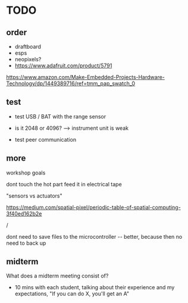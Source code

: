 # TODO

## order

- draftboard
- esps
- neopixels?
- https://www.adafruit.com/product/5791


https://www.amazon.com/Make-Embedded-Projects-Hardware-Technology/dp/1449389716/ref=tmm_pap_swatch_0


## test

- test USB / BAT with the range sensor
- is it 2048 or 4096?
--> instrument unit is weak

- test peer communication


## more

workshop goals


dont touch the hot part
feed it in
electrical tape


"sensors vs actuators"

https://medium.com/spatial-pixel/periodic-table-of-spatial-computing-3f40ed162b2e

/


dont need to save files to the microcontroller -- better, because then no need to back up


## midterm

What does a midterm meeting consist of?
- 10 mins with each student, talking about their experience and my expectations, "If you can do X, you'll get an A"



